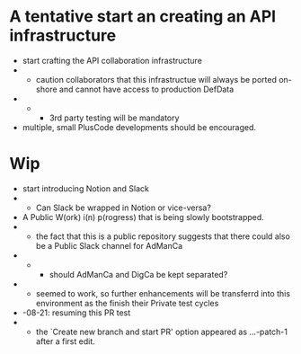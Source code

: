 # A tentative start an creating an API infrastructure
* start crafting the API collaboration infrastructure
* * caution collaborators that this infrastructue will always be ported on-shore and cannot have access to production DefData
* * * 3rd party testing will be mandatory
* multiple, small PlusCode developments should be encouraged.
# Wip
* start introducing Notion and Slack
* * Can Slack be wrapped in Notion or vice-versa?
* A Public W(ork) i(n) p(rogress) that is being slowly bootstrapped.
* * the fact that this is a public repository suggests that there could also be a Public Slack channel for AdManCa
* * * should AdManCa and DigCa be kept separated?
* * seemed to work, so further enhancements will be transferrd into this environment as the finish their Private test cycles
* -08-21: resuming this PR test
* * the `Create new branch and start PR' option appeared as ...-patch-1 after a first edit.
